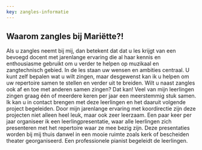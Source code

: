 ```yaml
---
key: zangles-informatie
---
```

## Waarom zangles bij Mariëtte?!
Als u zangles neemt bij mij, dan betekent dat dat u les krijgt van een bevoegd docent met jarenlange ervaring die al haar kennis en enthousiasme gebruikt om u verder te helpen op muzikaal en zangtechnisch gebied. In de les staan uw wensen en ambities centraal. U kunt zelf bepalen wat u wilt zingen, maar desgewenst kan ik u helpen om uw repertoire samen te stellen en verder uit te breiden. Wilt u naast zangles ook af en toe met anderen samen zingen? Dat kan! Veel van mijn leerlingen zingen graag één of meerdere keren per jaar een meerstemmig stuk samen. Ik kan u in contact brengen met deze leerlingen en het daaruit volgende project begeleiden. Door mijn jarenlange ervaring met koordirectie zijn deze projecten niet alleen heel leuk, maar ook zeer leerzaam. Een paar keer per jaar organiseer ik een leerlingpresentatie, waar alle leerlingen zich presenteren met het repertoire waar ze mee bezig zijn. Deze presentaties worden bij mij thuis danwel in een mooie ruimte zoals kerk of bescheiden theater georganiseerd. Een professionele pianist begeleidt de leerlingen.